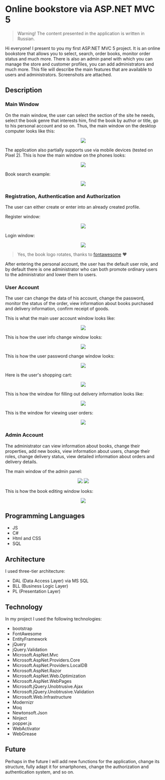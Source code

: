 # Online bookstore via **ASP.NET MVC 5**
> Warning! The content presented in the application is written in Russian.

Hi everyone! I present to you my first ASP.NET MVC 5 project.
It is an online bookstore that allows you to select, search, order books, monitor order status and much more.
There is also an admin panel with which you can manage the store and customer profiles, you can add administrators and much more.
This file will describe the main features that are available to users and administrators. Screenshots are attached.
## Description
### Main Window
On the main window, the user can select the section of the site he needs, select the book genre that interests him,
find the book by author or title, go to his personal account and so on. Thus, the main window on the desktop computer looks like this:

<div align="center">
<img src="https://github.com/hokage-mlg/BookStoreMVC5/blob/master/Screenshots/MainWindow.png">
</div>

The application also partially supports use via mobile devices (tested on Pixel 2). This is how the main window on the phones looks:

<div align="center">
<img src="https://github.com/hokage-mlg/BookStoreMVC5/blob/master/Screenshots/MainWindowMobile.png">
</div>

Book search example:

<div align="center">
<img src="https://github.com/hokage-mlg/BookStoreMVC5/blob/master/Screenshots/Search.png">
</div>

### Registration, Authentication and Authorization

The user can either create or enter into an already created profile.

Register window:

<div align="center">
<img src="https://github.com/hokage-mlg/BookStoreMVC5/blob/master/Screenshots/Register.png">
</div>

Login window:

<div align="center">
<img src="https://github.com/hokage-mlg/BookStoreMVC5/blob/master/Screenshots/Login.png">
</div>

>Yes, the book logo rotates, thanks to <a href="https://fontawesome.com/">fontawesome</a> ❤️

After entering the personal account, the user has the default user role, 
and by default there is one administrator who can both promote ordinary users to the administrator and lower them to users.

### User Account

The user can change the data of his account, change the password, monitor the status of the order, view information about books purchased and delivery information, confirm receipt of goods.

This is what the main user account window looks like:

<div align="center">
<img src="https://github.com/hokage-mlg/BookStoreMVC5/blob/master/Screenshots/Profile.png">
</div>

This is how the user info change window looks:

<div align="center">
<img src="https://github.com/hokage-mlg/BookStoreMVC5/blob/master/Screenshots/EditProfile.png">
</div>

This is how the user password change window looks:

<div align="center">
<img src="https://github.com/hokage-mlg/BookStoreMVC5/blob/master/Screenshots/EditPassword.png">
</div>

Here is the user's shopping cart:

<div align="center">
<img src="https://github.com/hokage-mlg/BookStoreMVC5/blob/master/Screenshots/Cart.png">
</div>

This is how the window for filling out delivery information looks like:

<div align="center">
<img src="https://github.com/hokage-mlg/BookStoreMVC5/blob/master/Screenshots/EditDeliveryInfo.png">
</div>

This is the window for viewing user orders:

<div align="center">
<img src="https://github.com/hokage-mlg/BookStoreMVC5/blob/master/Screenshots/OrderList.png">
</div>

### Admin Account

The administrator can view information about books, change their properties, add new books, view information about users, change their roles, change delivery status, view detailed information about orders and delivery details.

The main window of the admin panel:

<div align="center">
<img src="https://github.com/hokage-mlg/BookStoreMVC5/blob/master/Screenshots/AdminPanel1.png">
<img src="https://github.com/hokage-mlg/BookStoreMVC5/blob/master/Screenshots/AdminPanel2.png">
</div>

This is how the book editing window looks:

<div align="center">
<img src="https://github.com/hokage-mlg/BookStoreMVC5/blob/master/Screenshots/EditBook.png">
</div>

## Programming Languages
- JS
- C#
- Html and CSS
- SQL

## Architecture

I used three-tier architecture:
- DAL (Data Access Layer) via MS SQL
- BLL (Business Logic Layer)
- PL (Presentation Layer)

## Technology

In my project I used the following technologies:
- bootstrap
- FontAwesome
- EntityFramework
- jQuery
- jQuery.Validation
- Microsoft.AspNet.Mvc
- Microsoft.AspNet.Providers.Core
- Microsoft.AspNet.Providers.LocalDB
- Microsoft.AspNet.Razor
- Microsoft.AspNet.Web.Optimization
- Microsoft.AspNet.WebPages
- Microsoft.jQuery.Unobtrusive.Ajax
- Microsoft.jQuery.Unobtrusive.Validation
- Microsoft.Web.Infrastructure
- Modernizr
- Moq
- Newtonsoft.Json
- Ninject
- popper.js
- WebActivator
- WebGrease

## Future
Perhaps in the future I will add new functions for the application, change its structure, fully adapt it for smartphones, change the authorization and authentication system, and so on.
